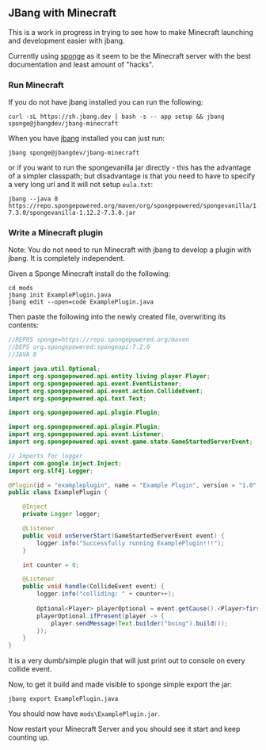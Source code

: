 ## JBang with Minecraft

This is a work in progress in trying to see how to make
Minecraft launching and development easier with jbang.

Currently using [sponge](https://spongepower.org) as it seem
to be the Minecraft server with the best documentation and least
amount of "hacks".

### Run Minecraft

If you do not have jbang installed you can run the following:

```shell
curl -sL https://sh.jbang.dev | bash -s -- app setup && jbang sponge@jbangdev/jbang-minecraft
```

When you have [jbang](https://jbang.dev) installed you can just run:

```shell
jbang sponge@jbangdev/jbang-minecraft
```

or if you want to run the spongevanilla jar directly - this has the advantage of a simpler classpath; but disadvantage 
is that you need to have to specify a very long url and it will not setup `eula.txt`:

```
jbang --java 8 https://repo.spongepowered.org/maven/org/spongepowered/spongevanilla/1.12.2-7.3.0/spongevanilla-1.12.2-7.3.0.jar
```

### Write a Minecraft plugin

Note: You do not need to run Minecraft with jbang to develop a plugin with jbang. It is completely independent.

Given a Sponge Minecraft install do the following:

```
cd mods
jbang init ExamplePlugin.java
jbang edit --open=code ExamplePlugin.java
```

Then paste the following into the newly created file, overwriting its contents:

```java
//REPOS sponge=https://repo.spongepowered.org/maven
//DEPS org.spongepowered:spongeapi:7.2.0
//JAVA 8

import java.util.Optional;
import org.spongepowered.api.entity.living.player.Player;
import org.spongepowered.api.event.EventListener;
import org.spongepowered.api.event.action.CollideEvent;
import org.spongepowered.api.text.Text;

import org.spongepowered.api.plugin.Plugin;

import org.spongepowered.api.plugin.Plugin;
import org.spongepowered.api.event.Listener;
import org.spongepowered.api.event.game.state.GameStartedServerEvent;

// Imports for logger
import com.google.inject.Inject;
import org.slf4j.Logger;

@Plugin(id = "exampleplugin", name = "Example Plugin", version = "1.0", description = "Example")
public class ExamplePlugin {

    @Inject
    private Logger logger;

    @Listener
    public void onServerStart(GameStartedServerEvent event) {
        logger.info("Successfully running ExamplePlugin!!!");
    }

    int counter = 0;

    @Listener
    public void handle(CollideEvent event) {
        logger.info("colliding: " + counter++);
    
        Optional<Player> playerOptional = event.getCause().<Player>first(Player.class);
        playerOptional.ifPresent(player -> {
            player.sendMessage(Text.builder("boing").build());
        });
    }
}
```

It is a very dumb/simple plugin that will just print out to console on every collide event.

Now, to get it build and made visible to sponge simple export the jar:

```
jbang export ExamplePlugin.java
```

You should now have `mods\ExamplePlugin.jar`.

Now restart your Minecraft Server and you should see it start and keep counting up.




